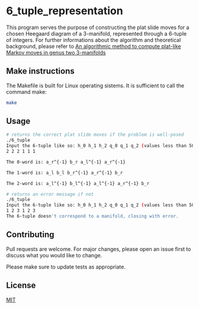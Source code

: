 # 6_tuple_representation
This program serves the purpose of constructing the plat slide moves for a chosen Heegaard diagram of a 3-manifold, represented through a 6-tuple of integers. 
For further informations about the algorithm and theoretical background, please refer to [An algorithmic method to compute plat-like Markov moves in genus two 3-manifolds](https://arxiv.org/abs/2112.13718)

## Make instructions

The Makefile is built for Linux operating sistems. 
It is sufficient to call the command make: 

```bash
make
```

## Usage
```bash
# returns the correct plat slide moves if the problem is well-posed
./6_tuple
Input the 6-tuple like so: h_0 h_1 h_2 q_0 q_1 q_2 (values less than 50)
2 2 2 1 1 1

The 0-word is: a_r^{-1} b_r a_l^{-1} a_r^{-1}

The 1-word is: a_l b_l b_r^{-1} a_r^{-1} b_r

The 2-word is: a_l^{-1} b_l^{-1} a_l^{-1} a_r^{-1} b_r

# returns an error message if not
./6_tuple
Input the 6-tuple like so: h_0 h_1 h_2 q_0 q_1 q_2 (values less than 50)
1 2 3 1 2 3
The 6-tuple doesn't correspond to a manifold, closing with error. 
```

## Contributing
Pull requests are welcome. For major changes, please open an issue first to discuss what you would like to change.

Please make sure to update tests as appropriate.

## License
[MIT](https://choosealicense.com/licenses/mit/)
